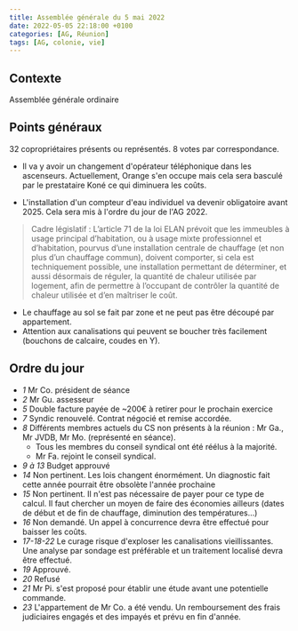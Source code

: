 ```yaml
---
title: Assemblée générale du 5 mai 2022
date: 2022-05-05 22:18:00 +0100
categories: [AG, Réunion]
tags: [AG, colonie, vie]
---
```


## Contexte
Assemblée générale ordinaire

## Points généraux

32 copropriétaires présents ou représentés. 
8 votes par correspondance.

- Il va y avoir un changement d'opérateur téléphonique dans les ascenseurs. Actuellement, Orange s'en occupe mais cela sera basculé par le prestataire Koné ce qui diminuera les coûts.

- L'installation d'un compteur d'eau individuel va devenir obligatoire avant 2025. Cela sera mis à l'ordre du jour de l'AG 2022.
> Cadre législatif : L’article 71 de la loi ELAN prévoit que les immeubles à usage principal d’habitation, ou à usage mixte professionnel et d’habitation, pourvus d’une installation centrale de chauffage (et non plus d’un chauffage commun), doivent comporter, si cela est techniquement possible, une installation permettant de déterminer, et aussi désormais de réguler, la quantité de chaleur utilisée par logement, afin de permettre à l’occupant de contrôler la quantité de chaleur utilisée et d’en maîtriser le coût.
- Le chauffage au sol se fait par zone et ne peut pas être découpé par appartement.
- Attention aux canalisations qui peuvent se boucher très facilement (bouchons de calcaire, coudes en Y).

## Ordre du jour
- *1* Mr Co. président de séance
- *2* Mr Gu. assesseur
- *5* Double facture payée de ~200€ à retirer pour le prochain exercice
- *7* Syndic renouvelé. Contrat négocié et remise accordée.
- *8* Différents membres actuels du CS non présents à la réunion : Mr Ga., Mr JVDB, Mr Mo. (représenté en séance).
    - Tous les membres du conseil syndical ont été réélus à la majorité.
    - Mr Fa. rejoint le conseil syndical.
- *9 à 13* Budget approuvé
- *14* Non pertinent. Les lois changent énormément. Un diagnostic fait cette année pourrait être obsolète l'année prochaine
- *15* Non pertinent. Il n'est pas nécessaire de payer pour ce type de calcul. Il faut chercher un moyen de faire des économies ailleurs (dates de début et de fin de chauffage, diminution des températures...)
- *16* Non demandé. Un appel à concurrence devra être effectué pour baisser les coûts.
- *17-18-22* Le curage risque d'exploser les canalisations vieillissantes. Une analyse par sondage est préférable et un traitement localisé devra être effectué.
- *19* Approuvé.
- *20* Refusé
- *21* Mr Pi. s'est proposé pour établir une étude avant une potentielle commande.
- *23* L'appartement de Mr Co. a été vendu. Un remboursement des frais judiciaires engagés et des impayés et prévu en fin d'année.
